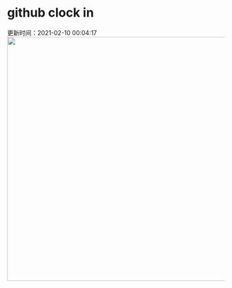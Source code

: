 # github clock in
更新时间：2021-02-10 00:04:17
 <img style="-webkit-user-select: none;margin: auto;cursor: zoom-in;" src="https://cn.bing.com/th?id=OHR.PenitentSnow_ZH-CN5304842520_1920x1080.jpg&rf=LaDigue_1920x1080.jpg&pid=hp" width="1004" height="564"> 